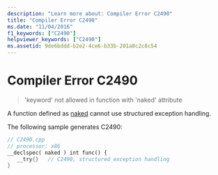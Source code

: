 ```yaml
---
description: "Learn more about: Compiler Error C2490"
title: "Compiler Error C2490"
ms.date: "11/04/2016"
f1_keywords: ["C2490"]
helpviewer_keywords: ["C2490"]
ms.assetid: 9de6bddd-b2e2-4ce6-b33b-201a8c2c8c54
---
```

# Compiler Error C2490

> 'keyword' not allowed in function with 'naked' attribute

A function defined as [naked](../../cpp/naked-cpp.md) cannot use structured exception handling.

The following sample generates C2490:

```cpp
// C2490.cpp
// processor: x86
__declspec( naked ) int func() {
   __try{}   // C2490, structured exception handling
}
```

